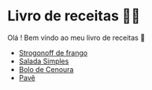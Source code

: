 # Livro de receitas :man_cook:

Olá ! Bem vindo ao meu livro de receitas :wave:

-   [Strogonoff de frango](https://github.com/Perkles/livro-receitas/blob/master/receitas/strogonoff.md)
-   [Salada Simples](https://github.com/Perkles/livro-receitas/blob/master/receitas/salada.md)
-   [Bolo de Cenoura](https://github.com/itsmebruna/livro-receitas/blob/master/receitas/Sobremesa/Bolo%20de%20Cenoura.md)
-   [Pavê](https://github.com/itsmebruna/livro-receitas/blob/master/receitas/Sobremesa/Pav%C3%AA.md)

